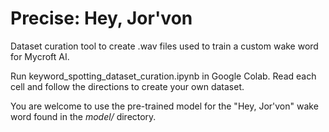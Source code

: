 # Precise: Hey, Jor'von

Dataset curation tool to create .wav files used to train a custom wake word for Mycroft AI.

Run keyword_spotting_dataset_curation.ipynb in Google Colab. Read each cell and follow the directions to create your own dataset.

You are welcome to use the pre-trained model for the "Hey, Jor'von" wake word found in the *model/* directory.